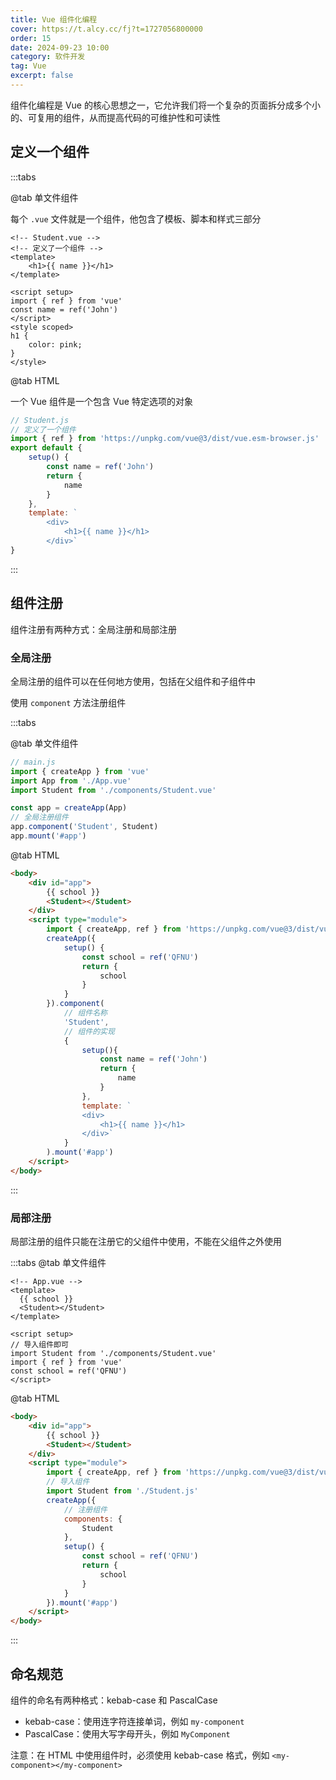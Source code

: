```yaml
---
title: Vue 组件化编程
cover: https://t.alcy.cc/fj?t=1727056800000
order: 15
date: 2024-09-23 10:00
category: 软件开发
tag: Vue
excerpt: false
---
```

组件化编程是 Vue 的核心思想之一，它允许我们将一个复杂的页面拆分成多个小的、可复用的组件，从而提高代码的可维护性和可读性

## 定义一个组件

:::tabs

@tab 单文件组件

每个 `.vue` 文件就是一个组件，他包含了模板、脚本和样式三部分

```vue
<!-- Student.vue -->
<!-- 定义了一个组件 -->
<template>
    <h1>{{ name }}</h1>
</template>

<script setup>
import { ref } from 'vue'
const name = ref('John')
</script>
<style scoped>
h1 {
    color: pink;
}
</style>
```

@tab HTML

一个 Vue 组件是一个包含 Vue 特定选项的对象

```javascript
// Student.js
// 定义了一个组件
import { ref } from 'https://unpkg.com/vue@3/dist/vue.esm-browser.js'
export default {
    setup() {
        const name = ref('John')
        return {
            name
        }
    },
    template: `
        <div>
            <h1>{{ name }}</h1>
        </div>`
}
```

:::

## 组件注册

组件注册有两种方式：全局注册和局部注册

### 全局注册

全局注册的组件可以在任何地方使用，包括在父组件和子组件中

使用 `component` 方法注册组件

:::tabs

@tab 单文件组件

```javascript
// main.js
import { createApp } from 'vue'
import App from './App.vue'
import Student from './components/Student.vue'

const app = createApp(App)
// 全局注册组件
app.component('Student', Student)
app.mount('#app')
```

@tab HTML

```html
<body>
    <div id="app">
        {{ school }}
        <Student></Student>
    </div>
    <script type="module">
        import { createApp, ref } from 'https://unpkg.com/vue@3/dist/vue.esm-browser.js'
        createApp({
            setup() {
                const school = ref('QFNU')
                return {
                    school
                }
            }
        }).component(
            // 组件名称
            'Student',
            // 组件的实现
            {
                setup(){
                    const name = ref('John')
                    return {
                        name
                    }
                },
                template: `
                <div>
                    <h1>{{ name }}</h1>
                </div>`
            }
        ).mount('#app')
    </script>
</body>
```

:::

### 局部注册

局部注册的组件只能在注册它的父组件中使用，不能在父组件之外使用

:::tabs
@tab 单文件组件

```vue
<!-- App.vue -->
<template>
  {{ school }}
  <Student></Student>
</template>

<script setup>
// 导入组件即可
import Student from './components/Student.vue'
import { ref } from 'vue'
const school = ref('QFNU')
</script>
```

@tab HTML

```html
<body>
    <div id="app">
        {{ school }}
        <Student></Student>
    </div>
    <script type="module">
        import { createApp, ref } from 'https://unpkg.com/vue@3/dist/vue.esm-browser.js'
        // 导入组件
        import Student from './Student.js'
        createApp({
            // 注册组件
            components: {
                Student
            },
            setup() {
                const school = ref('QFNU')
                return {
                    school
                }
            }
        }).mount('#app')
    </script>
</body>
```

:::

## 命名规范

组件的命名有两种格式：kebab-case 和 PascalCase

- kebab-case：使用连字符连接单词，例如 `my-component`
- PascalCase：使用大写字母开头，例如 `MyComponent`

注意：在 HTML 中使用组件时，必须使用 kebab-case 格式，例如 `<my-component></my-component>`
